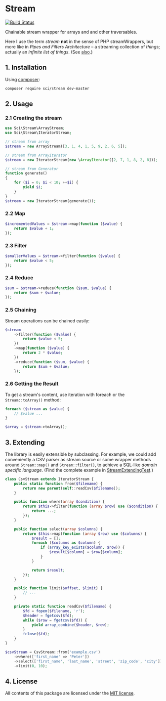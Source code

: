 # Stream

[![Build Status](https://travis-ci.org/DrSchimke/stream.svg)](https://travis-ci.org/DrSchimke/stream)

Chainable stream wrapper for arrays and and other traversables.

Here I use the term _stream_ **not** in the sense of PHP streamWrappers, but more like in _Pipes and Filters Architecture_ – a streaming collection of _things_; actually an _infinite list of things_. (See [also](http://ocw.mit.edu/courses/electrical-engineering-and-computer-science/6-001-structure-and-interpretation-of-computer-programs-spring-2005/video-lectures/6a-streams-part-1/).)

## 1. Installation

Using [composer](https://getcomposer.org/download/):

```bash
composer require sci/stream dev-master
```

## 2. Usage

### 2.1 Creating the stream

```php
use Sci\Stream\ArrayStream;
use Sci\Stream\IteratorStream;

// stream from array
$stream = new ArrayStream([3, 1, 4, 1, 5, 9, 2, 6, 5]);

// stream from ArrayIterator
$stream = new IteratorStream(new \ArrayIterator([2, 7, 1, 8, 2, 8]));

// stream from Generator
function generate()
{
    for ($i = 0; $i < 10; ++$i) {
        yield $i;
    }
}
$stream = new IteratorStream(generate());
```

### 2.2 Map

```php
$incrementedValues = $stream->map(function ($value) {
    return $value + 1;
});
```

### 2.3 Filter

```php
$smallerValues = $stream->filter(function ($value) {
    return $value < 5;
});
```

### 2.4 Reduce

```php
$sum = $stream->reduce(function ($sum, $value) {
    return $sum + $value;
});
```

### 2.5 Chaining

Stream operations can be chained easily:

```php
$stream
    ->filter(function ($value) {
        return $value < 5;
    })
    ->map(function ($value) {
        return 2 * $value;
    })
    ->reduce(function ($sum, $value) {
        return $sum + $value;
    });
```

### 2.6 Getting the Result

To get a stream's content, use iteration with foreach or the ```Stream::toArray()``` method:

```php
foreach ($stream as $value) {
    // $value ...
}

$array = $stream->toArray();
```

## 3. Extending

The library is easily extensible by subclassing. For example, we could add conveniently a CSV parser as stream
source or some wrapper methods around ```Stream::map()``` and ```Stream::filter()```, to achieve a SQL-like
_domain specific language_. (Find the complete example in [StreamExtendingTest](tests/StreamExtendingTest.php).)

```php
class CsvStream extends IteratorStream {
    public static function from($filename) {
        return new parent(self::readCsv($filename));
    }

    public function where(array $condition) {
        return $this->filter(function (array $row) use ($condition) {
            return ...;
        });
    }

    public function select(array $columns) {
        return $this->map(function (array $row) use ($columns) {
            $result = [];
            foreach ($columns as $column) {
                if (array_key_exists($column, $row)) {
                    $result[$column] = $row[$column];
                }
            }

            return $result;
        });
    }

    public function limit($offset, $limit) {
        // ...
    }

    private static function readCsv($filename) {
        $fd = fopen($filename, 'r');
        $header = fgetcsv($fd);
        while ($row = fgetcsv($fd)) {
            yield array_combine($header, $row);
        }
        fclose($fd);
    }
}

$csvStream = CsvStream::from('example.csv')
    ->where(['first_name' => 'Peter'])
    ->select(['first_name', 'last_name', 'street', 'zip_code', 'city'])
    ->limit(0, 10);
```

## 4. License

All contents of this package are licensed under the [MIT license](LICENSE).
